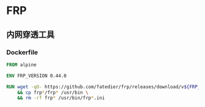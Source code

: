 # FRP

## 内网穿透工具

### Dockerfile

```dockerfile
FROM alpine

ENV FRP_VERSION 0.44.0

RUN wget -qO- https://github.com/fatedier/frp/releases/download/v${FRP_VERSION}/frp_${FRP_VERSION}_linux_amd64.tar.gz | tar zxf - \
    && cp frp*/frp* /usr/bin \
    && rm -rf frp* /usr/bin/frp*.ini
```
